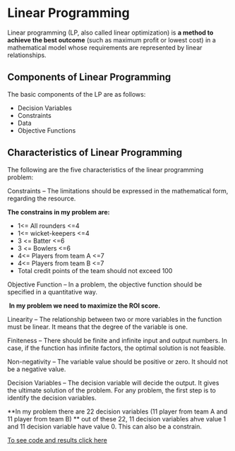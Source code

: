 # Linear Programming

Linear programming (LP, also called linear optimization) is **a method to achieve the best outcome** (such as maximum profit or lowest cost) in a mathematical model whose requirements are represented by linear relationships.

## Components of Linear Programming

The basic components of the LP are as follows:

- Decision Variables
- Constraints
- Data
- Objective Functions



## Characteristics of Linear Programming

The following are the five characteristics of the linear programming problem:

Constraints – The limitations should be expressed in the mathematical form, regarding the resource.

**The constrains in my problem are:**

- 1<= All rounders <=4
- 1<= wicket-keepers <=4
- 3 <= Batter <=6 
- 3 <= Bowlers <=6 
- 4<= Players from team A <=7
- 4<= Players from team B <=7
- Total credit points of the team should not exceed 100

Objective Function – In a problem, the objective function should be specified in a quantitative way.

​	**In my problem we need to maximize the ROI score.**

Linearity – The relationship between two or more variables in the function must be linear. It means that the degree of the variable is one.

Finiteness – There should be finite and infinite input and output numbers. In case, if the function has infinite factors, the optimal solution is not feasible. 

Non-negativity – The variable value should be positive or zero. It should not be a negative value.

Decision Variables – The decision variable will decide the output. It gives the ultimate solution of the problem. For any problem, the first step is to identify the decision variables.

**In my problem there are 22 decision variables (11 player from team A and 11 player from team B) ** out of these 22, 11 decision variables ahve value 1 and 11 decision variable have value 0. This can also be a constrain.

[To see code and results click here](https://github.com/Aditya-debug15/Fantasy-Cricket-team-selection)

